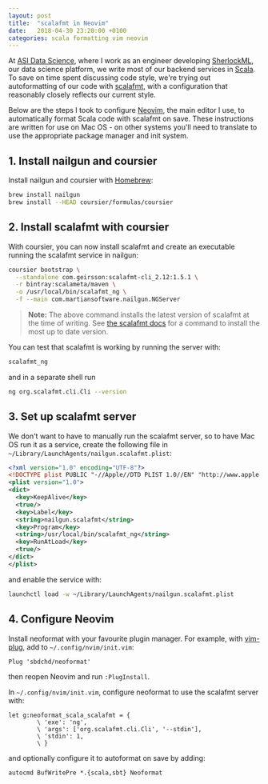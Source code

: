 ```yaml
---
layout: post
title:  "scalafmt in Neovim"
date:   2018-04-30 23:20:00 +0100
categories: scala formatting vim neovim
---
```


At [ASI Data Science][ASI], where I work as an engineer developing
[SherlockML][SherlockML], our data science platform, we write most of our
backend services in [Scala][Scala]. To save on time spent discussing code
style, we're trying out autoformatting of our code with [scalafmt][scalafmt],
with a configuration that reasonably closely reflects our current style.

Below are the steps I took to configure [Neovim][Neovim], the main editor I
use, to automatically format Scala code with scalafmt on save. These
instructions are written for use on Mac OS - on other systems you'll need to
translate to use the appropriate package manager and init system.

## 1. Install nailgun and coursier

Install nailgun and coursier with [Homebrew][Homebrew]:

```sh
brew install nailgun
brew install --HEAD coursier/formulas/coursier
```

## 2. Install scalafmt with coursier

With coursier, you can now install scalafmt and create an executable running
the scalafmt service in nailgun:

```sh
coursier bootstrap \
  --standalone com.geirsson:scalafmt-cli_2.12:1.5.1 \
  -r bintray:scalameta/maven \
  -o /usr/local/bin/scalafmt_ng \
  -f --main com.martiansoftware.nailgun.NGServer
```

> **Note:** The above command installs the latest version of scalafmt at the
> time of writing. See [the scalafmt docs][scalafmt-nailgun] for a command to
> install the most up to date version.

You can test that scalafmt is working by running the server with:

```sh
scalafmt_ng
```

and in a separate shell run

```sh
ng org.scalafmt.cli.Cli --version
```

## 3. Set up scalafmt server

We don't want to have to manually run the scalafmt server, so to have Mac OS
run it as a service, create the following file in
`~/Library/LaunchAgents/nailgun.scalafmt.plist`:

```xml
<?xml version="1.0" encoding="UTF-8"?>
<!DOCTYPE plist PUBLIC "-//Apple//DTD PLIST 1.0//EN" "http://www.apple.com/DTDs/PropertyList-1.0.dtd">
<plist version="1.0">
<dict>
  <key>KeepAlive</key>
  <true/>
  <key>Label</key>
  <string>nailgun.scalafmt</string>
  <key>Program</key>
  <string>/usr/local/bin/scalafmt_ng</string>
  <key>RunAtLoad</key>
  <true/>
</dict>
</plist>
```

and enable the service with:

```sh
launchctl load -w ~/Library/LaunchAgents/nailgun.scalafmt.plist
```

## 4. Configure Neovim

Install neoformat with your favourite plugin manager. For example, with
[vim-plug], add to `~/.config/nvim/init.vim`:

```vim
Plug 'sbdchd/neoformat'
```

then reopen Neovim and run `:PlugInstall`.

In `~/.config/nvim/init.vim`, configure neoformat to use the scalafmt server
with:

```vim
let g:neoformat_scala_scalafmt = {
        \ 'exe': 'ng',
        \ 'args': ['org.scalafmt.cli.Cli', '--stdin'],
        \ 'stdin': 1,
        \ }
```

and optionally configure it to autoformat on save by adding:

```vim
autocmd BufWritePre *.{scala,sbt} Neoformat
```

[ASI]: https://asidatascience.com/
[SherlockML]: https://sherlockml.com/
[Scala]: https://www.scala-lang.org/
[scalafmt]: http://scalameta.org/scalafmt/
[Neovim]: https://neovim.io/
[Homebrew]: https://brew.sh/
[scalafmt-nailgun]: http://scalameta.org/scalafmt/#Nailgun
[vim-plug]: https://github.com/junegunn/vim-plug
